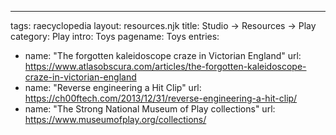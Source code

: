 ---
tags: raecyclopedia
layout: resources.njk
title: Studio → Resources → Play
category: Play
intro: Toys
pagename: Toys
entries:
  - name: "The forgotten kaleidoscope craze in Victorian England"
    url: https://www.atlasobscura.com/articles/the-forgotten-kaleidoscope-craze-in-victorian-england
  - name: "Reverse engineering a Hit Clip"
    url: https://ch00ftech.com/2013/12/31/reverse-engineering-a-hit-clip/
  - name: "The Strong National Museum of Play collections"
    url: https://www.museumofplay.org/collections/
